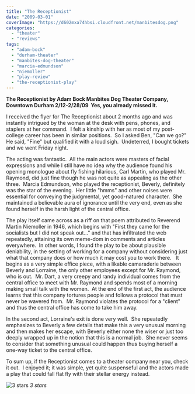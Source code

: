 ```yaml
---
title: "The Receptionist"
date: "2009-03-01"
coverImage: "https://d602mxa74hbsi.cloudfront.net/manbitesdog.png"
categories:
  - "theater"
  - "reviews"
tags:
  - "adam-bock"
  - "durham-theater"
  - "manbites-dog-theater"
  - "marcia-edmundson"
  - "niemoller"
  - "play-review"
  - "the-receptionist-play"
---
```


**The Receptionist by Adam Bock Manbites Dog Theater Company, Downtown Durham 2/12-2/28/09  Yes, you already missed it.**

I received the flyer for The Receptionist about 2 months ago and was instantly intrigued by the woman at the desk with pens, phones, and staplers at her command.  I felt a kinship with her as most of my post-college career has been in similar positions.  So I asked Ben, "Can we go?"  He said, "Fine" but qualified it with a loud sigh.  Undeterred, I bought tickets and we went Friday night.

The acting was fantastic.  All the main actors were masters of facial expressions and while I still have no idea why the audience found his opening monologue about fly fishing hilarious, Carl Martin, who played Mr. Raymond, did just fine though he was not quite as appealing as the other three.  Marcia Edmundson, who played the receptionist, Beverly, definitely was the star of the evening.  Her little "hmms" and other noises were essential for conveying the judgmental, yet good-natured character.  She maintained a believable aura of ignorance until the very end, even as she found herself in the harsh light of the central office.

<!--more-->

The play itself came across as a riff on that poem attributed to Reverend Martin Niemoller in 1946, which begins with "First they came for the socialists but I did not speak out..." and that has infiltrated the web repeatedly, attaining its own meme-dom in comments and articles everywhere.  In other words, I found the play to be about plausible deniability, in the setting of working for a company without considering just what that company does or how much it may cost you to work there.   It begins as a very simple office piece, with a likable camaraderie between Beverly and Lorraine, the only other employees except for Mr. Raymond, who is out.  Mr. Dart, a very creepy and randy individual comes from the central office to meet with Mr. Raymond and spends most of a morning making small talk with the women.  At the end of the first act, the audience learns that this company tortures people and follows a protocol that must never be wavered from.  Mr. Raymond violates the protocol for a "client" and thus the central office has come to take him away.

In the second act, Lorraine's exit is done very well.  She repeatedly emphasizes to Beverly a few details that make this a very unusual morning and then makes her escape, with Beverly either none the wiser or just too deeply wrapped up in the notion that this is a normal job.  She never seems to consider that something unusual could happen thus buying herself a one-way ticket to the central office.

To sum up, if the Receptionist comes to a theater company near you, check it out.  I enjoyed it; it was simple, yet quite suspenseful and the actors made a play that could fall flat fly with their stellar energy instead.

![3 stars](https://d2ypg8o05lff0b.cloudfront.net/wp-content/uploads/sites/3/2009/03/rating_avocado1.gif "rating_avocado1") *3 stars*
